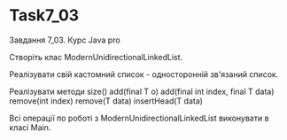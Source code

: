 # Task7_03
Завдання 7_03. Курс Java pro

Створіть клас ModernUnidirectionalLinkedList.

Реалізувати свій кастомний список - односторонній зв'язаний список.

Реалізувати методи
size()
add(final T o)
add(final int index, final T data)
remove(int index)
remove(T data)
insertHead(T data)

Всі операції по роботі з ModernUnidirectionalLinkedList виконувати в класі Main.
